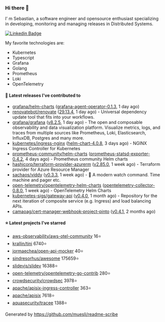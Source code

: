 ### Hi there 👋

I’ m Sebastian, a software engineer and opensource enthusiast specializing in developing, monitoring and managing releases in Distributed Systems.

[![Linkedin Badge](https://img.shields.io/badge/-LinkedIn-blue?style=flat&logo=Linkedin&logoColor=white&link=https://www.linkedin.com/in/sebastian-poxhofer/)](https://www.linkedin.com/in/sebastian-poxhofer/)

My favorite technologies are:
 - Kubernetes
 - Typescript
 - Grafana
 - Golang
 - Prometheus
 - Loki
 - OpenTelemetry




#### 🚀 Latest releases I've contributed to

- [grafana/helm-charts](https://github.com/grafana/helm-charts) ([grafana-agent-operator-0.1.3](https://github.com/grafana/helm-charts/releases/tag/grafana-agent-operator-0.1.3), 1 day ago)
- [renovatebot/renovate](https://github.com/renovatebot/renovate) ([29.13.4](https://github.com/renovatebot/renovate/releases/tag/29.13.4), 1 day ago) - Universal dependency update tool that fits into your workflows.
- [grafana/grafana](https://github.com/grafana/grafana) ([v8.2.5](https://github.com/grafana/grafana/releases/tag/v8.2.5), 1 day ago) - The open and composable observability and data visualization platform. Visualize metrics, logs, and traces from multiple sources like Prometheus, Loki, Elasticsearch, InfluxDB, Postgres and many more. 
- [kubernetes/ingress-nginx](https://github.com/kubernetes/ingress-nginx) ([helm-chart-4.0.8](https://github.com/kubernetes/ingress-nginx/releases/tag/helm-chart-4.0.8), 3 days ago) - NGINX Ingress Controller for Kubernetes
- [prometheus-community/helm-charts](https://github.com/prometheus-community/helm-charts) ([prometheus-statsd-exporter-0.4.2](https://github.com/prometheus-community/helm-charts/releases/tag/prometheus-statsd-exporter-0.4.2), 4 days ago) - Prometheus community Helm charts
- [hashicorp/terraform-provider-azurerm](https://github.com/hashicorp/terraform-provider-azurerm) ([v2.85.0](https://github.com/hashicorp/terraform-provider-azurerm/releases/tag/v2.85.0), 1 week ago) - Terraform provider for Azure Resource Manager
- [sachaos/viddy](https://github.com/sachaos/viddy) ([v0.3.3](https://github.com/sachaos/viddy/releases/tag/v0.3.3), 1 week ago) - 👀 A modern watch command. Time machine and pager etc.
- [open-telemetry/opentelemetry-helm-charts](https://github.com/open-telemetry/opentelemetry-helm-charts) ([opentelemetry-collector-0.8.0](https://github.com/open-telemetry/opentelemetry-helm-charts/releases/tag/opentelemetry-collector-0.8.0), 1 week ago) - OpenTelemetry Helm Charts
- [kubernetes-sigs/gateway-api](https://github.com/kubernetes-sigs/gateway-api) ([v0.4.0](https://github.com/kubernetes-sigs/gateway-api/releases/tag/v0.4.0), 1 month ago) - Repository for the next iteration of composite service (e.g. Ingress) and load balancing APIs.
- [camaoag/cert-manager-webhook-project-pinto](https://github.com/camaoag/cert-manager-webhook-project-pinto) ([v0.4.1](https://github.com/camaoag/cert-manager-webhook-project-pinto/releases/tag/v0.4.1), 2 months ago)

#### ⭐ Latest projects I've starred

- [aws-observability/aws-otel-community](https://github.com/aws-observability/aws-otel-community}) 16⭐
- [krallin/tini](https://github.com/krallin/tini}) 6740⭐
- [jormaechea/open-api-mocker](https://github.com/jormaechea/open-api-mocker}) 40⭐
- [sindresorhus/awesome](https://github.com/sindresorhus/awesome}) 175659⭐
- [slidevjs/slidev](https://github.com/slidevjs/slidev}) 16388⭐
- [open-telemetry/opentelemetry-go-contrib](https://github.com/open-telemetry/opentelemetry-go-contrib}) 280⭐
- [crowdsecurity/crowdsec](https://github.com/crowdsecurity/crowdsec}) 3978⭐
- [apache/apisix-ingress-controller](https://github.com/apache/apisix-ingress-controller}) 363⭐
- [apache/apisix](https://github.com/apache/apisix}) 7618⭐
- [aquasecurity/tracee](https://github.com/aquasecurity/tracee}) 1388⭐



Generated by https://github.com/muesli/readme-scribe

